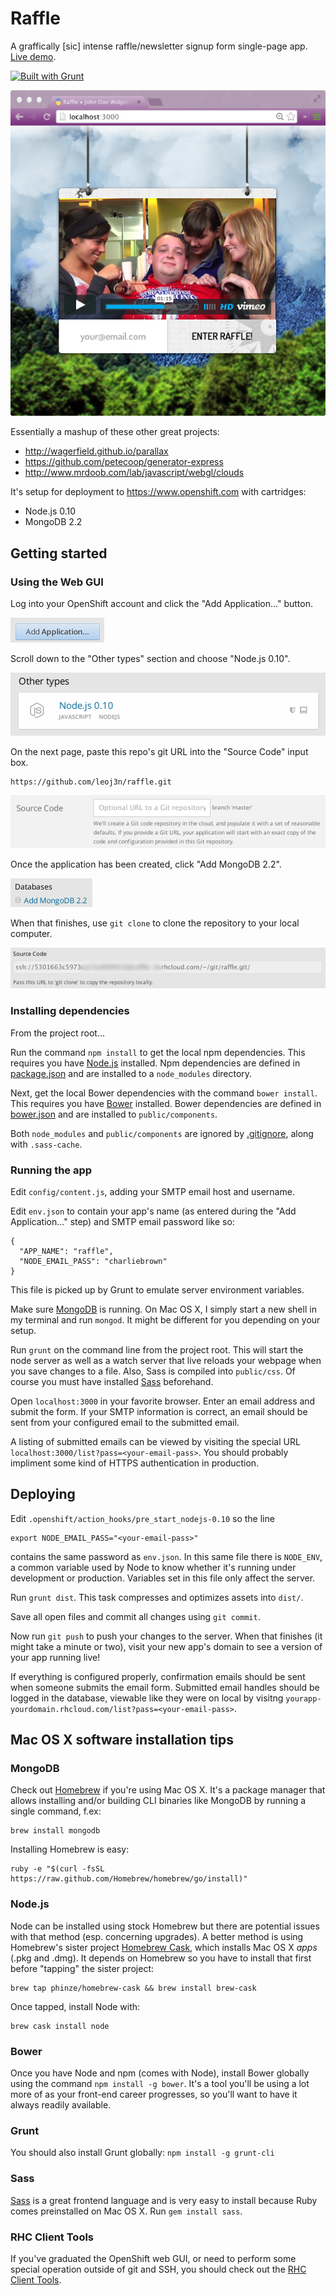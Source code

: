 # Raffle

A graffically [sic] intense raffle/newsletter signup form single-page app. [Live demo](http://dave-3n.rhcloud.com).

[![Built with Grunt](https://cdn.gruntjs.com/builtwith.png)](http://gruntjs.com/)

![BRAD!](doc/BRAD.png)

Essentially a mashup of these other great projects:

* http://wagerfield.github.io/parallax
* https://github.com/petecoop/generator-express
* http://www.mrdoob.com/lab/javascript/webgl/clouds

It's setup for deployment to <https://www.openshift.com> with cartridges:

* Node.js 0.10
* MongoDB 2.2

## Getting started

### Using the Web GUI

Log into your OpenShift account and click the "Add Application..." button.

![Add Application...](doc/rhc-add.png)

Scroll down to the "Other types" section and choose "Node.js 0.10".

![Node.js 0.10](doc/rhc-nodejs.png)

On the next page, paste this repo's git URL into the "Source Code" input box.

    https://github.com/leoj3n/raffle.git

![Source Code](doc/rhc-repo.png)

Once the application has been created, click "Add MongoDB 2.2".

![Add MongoDB 2.2](doc/rhc-mongo.png)

When that finishes, use `git clone` to clone the repository to your local computer.

![Git clone](doc/rhc-clone.png)

### Installing dependencies

From the project root...

Run the command `npm install` to get the local npm dependencies. This requires you have [Node.js](http://nodejs.org) installed. Npm dependencies are defined in [package.json](package.json) and are installed to a `node_modules` directory.

Next, get the local Bower dependencies with the command `bower install`. This requires you have [Bower](http://bower.io) installed. Bower dependencies are defined in [bower.json](bower.json) and are installed to `public/components`.

Both `node_modules` and `public/components` are ignored by [.gitignore](.gitignore), along with `.sass-cache`.

### Running the app

Edit `config/content.js`, adding your SMTP email host and username.

Edit `env.json` to contain your  app's name (as entered during the "Add Application..." step) and SMTP email password like so:

    {
      "APP_NAME": "raffle",
      "NODE_EMAIL_PASS": "charliebrown"
    }

This file is picked up by Grunt to emulate server environment variables.

Make sure [MongoDB](http://www.mongodb.org) is running. On Mac OS X, I simply start a new shell in my terminal and run `mongod`. It might be different for you depending on your setup.

Run `grunt` on the command line from the project root. This will start the node server as well as a watch server that live reloads your webpage when you save changes to a file. Also, Sass is compiled into `public/css`. Of course you must have installed [Sass](http://sass-lang.com) beforehand.

Open `localhost:3000` in your favorite browser. Enter an email address and submit the form. If your SMTP information is correct, an email should be sent from your configured email to the submitted email.

A listing of submitted emails can be viewed by visiting the special URL `localhost:3000/list?pass=<your-email-pass>`. You should probably impliment some kind of HTTPS authentication in production.

## Deploying

Edit `.openshift/action_hooks/pre_start_nodejs-0.10` so the line

    export NODE_EMAIL_PASS="<your-email-pass>"

contains the same password as `env.json`. In this same file there is `NODE_ENV`, a common variable used by Node to know whether it's running under development or production. Variables set in this file only affect the server.

Run `grunt dist`. This task compresses and optimizes assets into `dist/`.

Save all open files and commit all changes using `git commit`.

Now run `git push` to push your changes to the server. When that finishes (it might take a minute or two), visit your new app's domain to see a version of your app running live!

If everything is configured properly, confirmation emails should be sent when someone submits the email form. Submitted email handles should be logged in the database, viewable like they were on local by visitng `yourapp-yourdomain.rhcloud.com/list?pass=<your-email-pass>`.

## Mac OS X software installation tips

### MongoDB

Check out [Homebrew](http://brew.sh) if you're using Mac OS X. It's a package manager that allows installing and/or building CLI binaries like MongoDB by running a single command, f.ex:

    brew install mongodb

Installing Homebrew is easy:

    ruby -e "$(curl -fsSL https://raw.github.com/Homebrew/homebrew/go/install)"

### Node.js

Node can be installed using stock Homebrew but there are potential issues with that method (esp. concerning upgrades). A better method is using Homebrew's sister project [Homebrew Cask](http://caskroom.io), which installs Mac OS X _apps_ (.pkg and .dmg). It depends on Homebrew so you have to install that first before "tapping" the sister project:

    brew tap phinze/homebrew-cask && brew install brew-cask

Once tapped, install Node with:

    brew cask install node

### Bower

Once you have Node and npm (comes with Node), install Bower globally using the command `npm install -g bower`. It's a tool you'll be using a lot more of as your front-end career progresses, so you'll want to have it always readily available.

### Grunt

You should also install Grunt globally: `npm install -g grunt-cli`

### Sass

[Sass](http://sass-lang.com) is a great frontend language and is very easy to install because Ruby comes preinstalled on Mac OS X. Run `gem install sass`.

### RHC Client Tools

If you've graduated the OpenShift web GUI, or need to perform some special operation outside of git and SSH, you should check out the [RHC Client Tools](https://www.openshift.com/developers/rhc-client-tools-install).

